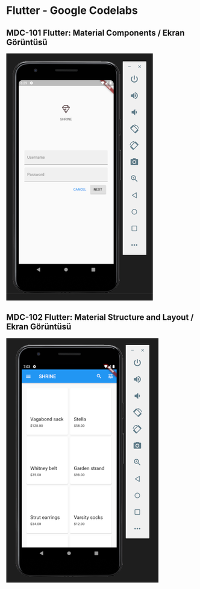 # Flutter - Google Codelabs

## MDC-101 Flutter: Material Components / Ekran Görüntüsü

![](assets/ss/MDC-101_LoginPage_screenshot.png)

## MDC-102 Flutter: Material Structure and Layout / Ekran Görüntüsü

![](assets/ss/MDC-102_HomePage_screenshot.png)
